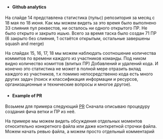 - #### Github analytics
На слайде 14 представлена статистика (пульс) репозитория за месяц с 18 мая по 18 июня. 
Как мы можем видеть за это время было выполнено 33 слияния пул реквестов, ни осталось ни одного открытого ПР. Не было открыто и закрыто ишью.
Всего за время таска было создан 71 ПР (6 закрыто без слияния, 1 остаётся открытым, остальные завершены squash and merge)

На слайдах 15, 16, 17, 18 мы можем наблюдать соотношение количества коммитов по времени каждого из участников команды. Под ником видно количество комиттов (влитых ПР) Добавлений и удалений кода. 
И конечно это статистика не может в полной мере отразить вклад каждого из участников, т.к помимо непосредственно кода есть много других задач (поиск и классификация информации и ресурсов, организационные и технические вопросы и многое другое).

- #### Example of PR
Возьмем для примера следующий [PR](https://github.com/lodmev/eCommerce/pull/12)  Сначала описываю процедуру создания фича ветки и ПР из неё. 

На примере мы можем видеть обсуждения отдельных моментов относительно конкретного файла или даже конткретной строчки файла. Можем начать ревью файла, а можем просто отдельный комментарий 
